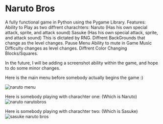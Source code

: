 # Naruto Bros
A fully functional game in Python using the Pygame Library. 
Features:
Ability to Play as two diffrent charachters: Naruto (Has his own special attack, sprite, and attack sound)
                                             Sasuke (Has his own special attack, sprite, and attack sound)
                                             This is dictated by RNG.
Diffrent BackGrounds that change as the level changes.
Pause Menu
Ability to mute in Game Music
Difficulty changes as level changes.
Diffrent Color Changing Blocks/Squares.



In the future, I will be adding a screenshot ability within the game, and hope to do some minor changes.

Here is the main menu before somebody actually begins the game :)

![naruto menu](https://user-images.githubusercontent.com/32203708/33531742-5802cc62-d85f-11e7-81e7-7b5335ca426b.PNG)


Here is somebody playing with charachter one: (Which is Naruto)
![naruto narutobros](https://user-images.githubusercontent.com/32203708/33531743-5816a692-d85f-11e7-8794-1638bdb18f8b.PNG)


Here is somebody playing with charachter two: (Which is Sasuke)
![sasuke naruto bros](https://user-images.githubusercontent.com/32203708/33531744-582638b4-d85f-11e7-9685-4c5176588ab2.PNG)
